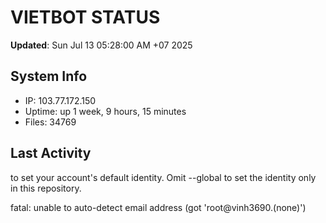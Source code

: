 # VIETBOT STATUS
**Updated**: Sun Jul 13 05:28:00 AM +07 2025

## System Info
- IP: 103.77.172.150
- Uptime: up 1 week, 9 hours, 15 minutes
- Files: 34769

## Last Activity

to set your account's default identity.
Omit --global to set the identity only in this repository.

fatal: unable to auto-detect email address (got 'root@vinh3690.(none)')
